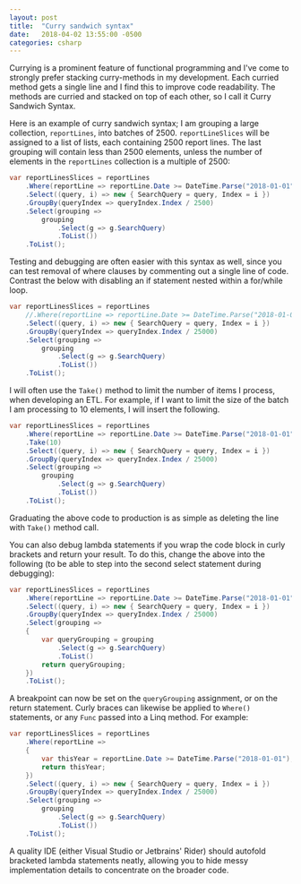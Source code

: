 ```yaml
---
layout: post
title:  "Curry sandwich syntax"
date:   2018-04-02 13:55:00 -0500
categories: csharp
---
```


Currying is a prominent feature of functional programming and I've come to strongly prefer stacking curry-methods in my
development.  Each curried method gets a single line and I find this to improve code readability.  The methods are 
curried and stacked on top of each other, so I call it Curry Sandwich Syntax.
  
Here is an example of curry sandwich syntax; I am grouping a large collection, `reportLines`, into batches of 2500.  `reportLineSlices` 
will be assigned to a list of lists, each containing 2500 report lines.  The last grouping will contain less than 2500 
elements, unless the number of elements in the `reportLines` collection is a multiple of 2500:

```csharp
var reportLinesSlices = reportLines
    .Where(reportLine => reportLine.Date >= DateTime.Parse("2018-01-01"))
    .Select((query, i) => new { SearchQuery = query, Index = i })
    .GroupBy(queryIndex => queryIndex.Index / 2500)
    .Select(grouping =>
        grouping
            .Select(g => g.SearchQuery)
            .ToList())
    .ToList();
```

Testing and debugging are often easier with this syntax as well, since you can test removal of  where clauses by 
commenting out a single line of code.  Contrast the below with disabling an if statement nested within a for/while loop.

```csharp
var reportLinesSlices = reportLines
    //.Where(reportLine => reportLine.Date >= DateTime.Parse("2018-01-01"))
    .Select((query, i) => new { SearchQuery = query, Index = i })
    .GroupBy(queryIndex => queryIndex.Index / 25000)
    .Select(grouping =>
        grouping
            .Select(g => g.SearchQuery)
            .ToList())
    .ToList();
```

I will often use the `Take()` method to limit the number of items I process, when developing an ETL.  For example, if I
want to limit the size of the batch I am processing to 10 elements, I will insert the following.

```csharp
var reportLinesSlices = reportLines
    .Where(reportLine => reportLine.Date >= DateTime.Parse("2018-01-01"))
    .Take(10)
    .Select((query, i) => new { SearchQuery = query, Index = i })
    .GroupBy(queryIndex => queryIndex.Index / 25000)
    .Select(grouping =>
        grouping
            .Select(g => g.SearchQuery)
            .ToList())
    .ToList();
```

Graduating the above code to production is as simple as deleting the line with `Take()` method call.

You can also debug lambda statements if you wrap the code block in curly brackets and return your result.  To do this,
change the above into the following (to be able to step into the second select statement during debugging):
```csharp
var reportLinesSlices = reportLines
    .Where(reportLine => reportLine.Date >= DateTime.Parse("2018-01-01"))
    .Select((query, i) => new { SearchQuery = query, Index = i })
    .GroupBy(queryIndex => queryIndex.Index / 25000)
    .Select(grouping => 
    {
        var queryGrouping = grouping
            .Select(g => g.SearchQuery)
            .ToList()
        return queryGrouping;
    })
    .ToList();
```

A breakpoint can now be set on the `queryGrouping` assignment, or on the return statement.  Curly braces can likewise be
applied to `Where()` statements, or any `Func` passed into a Linq method.  For example:

```csharp
var reportLinesSlices = reportLines
    .Where(reportLine => 
    {
        var thisYear = reportLine.Date >= DateTime.Parse("2018-01-01");
        return thisYear;
    })
    .Select((query, i) => new { SearchQuery = query, Index = i })
    .GroupBy(queryIndex => queryIndex.Index / 25000)
    .Select(grouping =>
        grouping
            .Select(g => g.SearchQuery)
            .ToList())
    .ToList();
```

A quality IDE (either Visual Studio or Jetbrains' Rider) should autofold bracketed lambda statements neatly, allowing 
you to hide messy implementation details to concentrate on the broader code.
